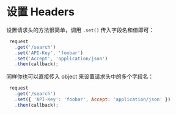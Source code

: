 # 设置 Headers

设置请求头的方法很简单，调用 `.set()` 传入字段名和值即可：

```js
 request
   .get('/search')
   .set('API-Key', 'foobar')
   .set('Accept', 'application/json')
   .then(callback);
```

同样你也可以直接传入 object 来设置请求头中的多个字段名：

```js
 request
   .get('/search')
   .set({ 'API-Key': 'foobar', Accept: 'application/json' })
   .then(callback);
```
